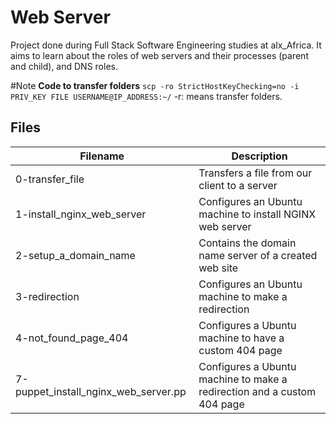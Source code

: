 # Web Server

Project done during Full Stack Software Engineering studies at alx_Africa. It aims to learn about the roles of web servers and their processes (parent and child), and DNS roles.


#Note
**Code to transfer folders**
`scp -ro StrictHostKeyChecking=no -i PRIV_KEY FILE USERNAME@IP_ADDRESS:~/`
-r: means transfer folders. 


## Files

| Filename                             | Description                                                             |
| ------------------------------------ | ----------------------------------------------------------------------- |
| 0-transfer_file                      | Transfers a file from our client to a server                            |
| 1-install_nginx_web_server           | Configures an Ubuntu machine to install NGINX web server                |
| 2-setup_a_domain_name                | Contains the domain name server of a created web site                   |
| 3-redirection                        | Configures an Ubuntu machine to make a redirection                      |
| 4-not_found_page_404                 | Configures a Ubuntu machine to have a custom 404 page                   |
| 7-puppet_install_nginx_web_server.pp | Configures a Ubuntu machine to make a redirection and a custom 404 page |
